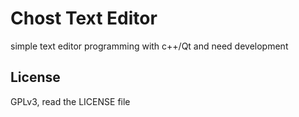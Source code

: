 # Chost Text Editor

simple text editor programming with c++/Qt and need development
## License 
GPLv3, read the LICENSE file
